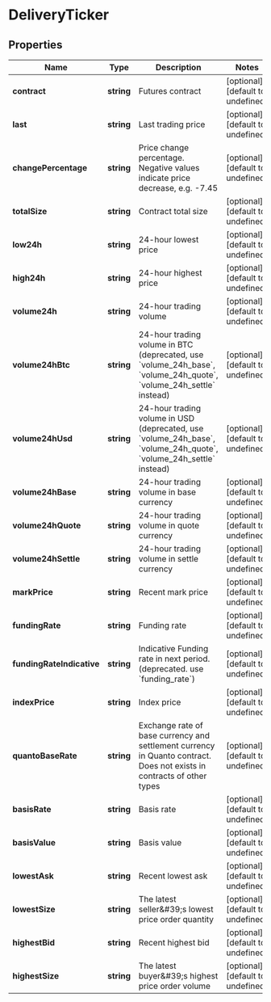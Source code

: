 # DeliveryTicker

## Properties

Name | Type | Description | Notes
------------ | ------------- | ------------- | -------------
**contract** | **string** | Futures contract | [optional] [default to undefined]
**last** | **string** | Last trading price | [optional] [default to undefined]
**changePercentage** | **string** | Price change percentage. Negative values indicate price decrease, e.g. -7.45 | [optional] [default to undefined]
**totalSize** | **string** | Contract total size | [optional] [default to undefined]
**low24h** | **string** | 24-hour lowest price | [optional] [default to undefined]
**high24h** | **string** | 24-hour highest price | [optional] [default to undefined]
**volume24h** | **string** | 24-hour trading volume | [optional] [default to undefined]
**volume24hBtc** | **string** | 24-hour trading volume in BTC (deprecated, use &#x60;volume_24h_base&#x60;, &#x60;volume_24h_quote&#x60;, &#x60;volume_24h_settle&#x60; instead) | [optional] [default to undefined]
**volume24hUsd** | **string** | 24-hour trading volume in USD (deprecated, use &#x60;volume_24h_base&#x60;, &#x60;volume_24h_quote&#x60;, &#x60;volume_24h_settle&#x60; instead) | [optional] [default to undefined]
**volume24hBase** | **string** | 24-hour trading volume in base currency | [optional] [default to undefined]
**volume24hQuote** | **string** | 24-hour trading volume in quote currency | [optional] [default to undefined]
**volume24hSettle** | **string** | 24-hour trading volume in settle currency | [optional] [default to undefined]
**markPrice** | **string** | Recent mark price | [optional] [default to undefined]
**fundingRate** | **string** | Funding rate | [optional] [default to undefined]
**fundingRateIndicative** | **string** | Indicative Funding rate in next period. (deprecated. use &#x60;funding_rate&#x60;) | [optional] [default to undefined]
**indexPrice** | **string** | Index price | [optional] [default to undefined]
**quantoBaseRate** | **string** | Exchange rate of base currency and settlement currency in Quanto contract. Does not exists in contracts of other types | [optional] [default to undefined]
**basisRate** | **string** | Basis rate | [optional] [default to undefined]
**basisValue** | **string** | Basis value | [optional] [default to undefined]
**lowestAsk** | **string** | Recent lowest ask | [optional] [default to undefined]
**lowestSize** | **string** | The latest seller\&#39;s lowest price order quantity | [optional] [default to undefined]
**highestBid** | **string** | Recent highest bid | [optional] [default to undefined]
**highestSize** | **string** | The latest buyer\&#39;s highest price order volume | [optional] [default to undefined]

